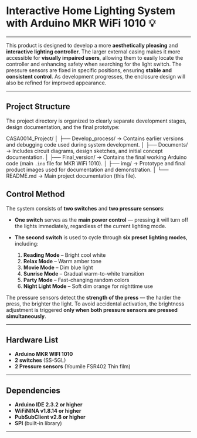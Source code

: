 # Interactive Home Lighting System with Arduino MKR WiFi 1010 💡

---

This product is designed to develop a more **aesthetically pleasing** and **interactive lighting controller**. The larger external casing makes it more accessible for **visually impaired users**, allowing them to easily locate the controller and enhancing safety when searching for the light switch. The pressure sensors are fixed in specific positions, ensuring **stable and consistent control**. As development progresses, the enclosure design will also be refined for improved appearance.

---

## Project Structure

The project directory is organized to clearly separate development stages, design documentation, and the final prototype:

CASA0014_Project/
│
├── Develop_process/      → Contains earlier versions and debugging code used during system development.
│
├── Documents/            → Includes circuit diagrams, design sketches, and initial concept documentation.
│
├── Final_version/        → Contains the final working Arduino code (main `.ino` file for MKR WiFi 1010).
│
├── img/                  → Prototype and final product images used for documentation and demonstration.
│
└── README.md             → Main project documentation (this file).

## Control Method 

The system consists of **two switches** and **two pressure sensors**:

- **One switch** serves as the **main power control** — pressing it will turn off the lights immediately, regardless of the current lighting mode.
- **The second switch** is used to cycle through **six preset lighting modes**, including:

  1. **Reading Mode** – Bright cool white  
  2. **Relax Mode** – Warm amber tone  
  3. **Movie Mode** – Dim blue light  
  4. **Sunrise Mode** – Gradual warm-to-white transition  
  5. **Party Mode** – Fast-changing random colors  
  6. **Night Light Mode** – Soft dim orange for nighttime use  

The pressure sensors detect the **strength of the press** — the harder the press, the brighter the light. To avoid accidental activation, the brightness adjustment is triggered **only when both pressure sensors are pressed simultaneously**.

---

## Hardware List 

- **Arduino MKR WIFI 1010**  
- **2 switches** (SS-5GL)  
- **2 Pressure sensors** (Youmile FSR402 Thin film)  

---

## Dependencies 

- **Arduino IDE 2.3.2 or higher**  
- **WiFiNINA v1.8.14 or higher**  
- **PubSubClient v2.8 or higher**  
- **SPI** (built-in library)  

---